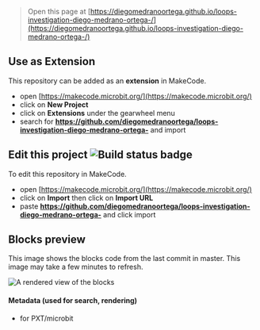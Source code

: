 
> Open this page at [https://diegomedranoortega.github.io/loops-investigation-diego-medrano-ortega-/](https://diegomedranoortega.github.io/loops-investigation-diego-medrano-ortega-/)

## Use as Extension

This repository can be added as an **extension** in MakeCode.

* open [https://makecode.microbit.org/](https://makecode.microbit.org/)
* click on **New Project**
* click on **Extensions** under the gearwheel menu
* search for **https://github.com/diegomedranoortega/loops-investigation-diego-medrano-ortega-** and import

## Edit this project ![Build status badge](https://github.com/diegomedranoortega/loops-investigation-diego-medrano-ortega-/workflows/MakeCode/badge.svg)

To edit this repository in MakeCode.

* open [https://makecode.microbit.org/](https://makecode.microbit.org/)
* click on **Import** then click on **Import URL**
* paste **https://github.com/diegomedranoortega/loops-investigation-diego-medrano-ortega-** and click import

## Blocks preview

This image shows the blocks code from the last commit in master.
This image may take a few minutes to refresh.

![A rendered view of the blocks](https://github.com/diegomedranoortega/loops-investigation-diego-medrano-ortega-/raw/master/.github/makecode/blocks.png)

#### Metadata (used for search, rendering)

* for PXT/microbit
<script src="https://makecode.com/gh-pages-embed.js"></script><script>makeCodeRender("{{ site.makecode.home_url }}", "{{ site.github.owner_name }}/{{ site.github.repository_name }}");</script>
